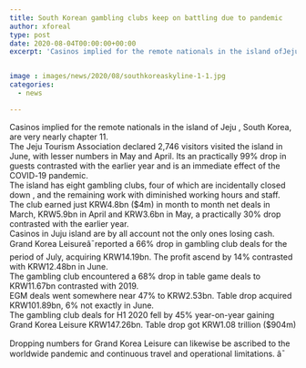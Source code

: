 ```yaml
---
title: South Korean gambling clubs keep on battling due to pandemic
author: xforeal 
type: post
date: 2020-08-04T00:00:00+00:00
excerpt: 'Casinos implied for the remote nationals in the island ofJeju, South Korea, are very nearly bankruptcy '


image : images/news/2020/08/southkoreaskyline-1-1.jpg
categories:
  - news

---
```

<p class="paragraph" style="margin: 0cm; margin-bottom: .0001pt; vertical-align: baseline;">
  <span class="normaltextrun">Casinos implied for the remote nationals in the island of </span><span data-contrast="auto" style="user-select: text; -webkit-user-drag: none; -webkit-tap-highlight-color: transparent; font-variant-ligatures: none !important;" xml:lang="EN-GB"><span style="user-select: text; -webkit-user-drag: none; -webkit-tap-highlight-color: transparent; border-bottom: transparent; background-color: inherit; background-position-x: 0%; background-position-y: 100%;">Jeju </span></span><span data-contrast="auto" style="user-select: text; -webkit-user-drag: none; -webkit-tap-highlight-color: transparent; font-variant-ligatures: none !important;" xml:lang="EN-GB"><span style="user-select: text; -webkit-user-drag: none; -webkit-tap-highlight-color: transparent; background-color: inherit;">, South Korea, are very nearly chapter 11. </span></span>
</p>

<p class="paragraph" style="margin: 0cm; margin-bottom: .0001pt; vertical-align: baseline;">
  <span class="normaltextrun" />
</p>

<p class="paragraph" style="margin: 0cm; margin-bottom: .0001pt; vertical-align: baseline;">
  <span class="normaltextrun">The </span><span data-contrast="auto" style="user-select: text; -webkit-user-drag: none; -webkit-tap-highlight-color: transparent; font-variant-ligatures: none !important;" xml:lang="EN-GB"><span style="user-select: text; -webkit-user-drag: none; -webkit-tap-highlight-color: transparent; border-bottom: transparent; background-color: inherit; background-position-x: 0%; background-position-y: 100%;">Jeju </span></span><span data-contrast="auto" style="user-select: text; -webkit-user-drag: none; -webkit-tap-highlight-color: transparent; font-variant-ligatures: none !important;" xml:lang="EN-GB"><span style="user-select: text; -webkit-user-drag: none; -webkit-tap-highlight-color: transparent; background-color: inherit;">Tourism Association declared 2,746 visitors visited the island in June, with lesser numbers in May and April. </span></span><span data-contrast="auto" style="user-select: text; -webkit-user-drag: none; -webkit-tap-highlight-color: transparent; font-variant-ligatures: none !important;" xml:lang="EN-GB"><span style="user-select: text; -webkit-user-drag: none; -webkit-tap-highlight-color: transparent; background-color: inherit;">Its </span></span><span data-contrast="auto" style="user-select: text; -webkit-user-drag: none; -webkit-tap-highlight-color: transparent; font-variant-ligatures: none !important;" xml:lang="EN-GB"><span style="user-select: text; -webkit-user-drag: none; -webkit-tap-highlight-color: transparent; background-color: inherit;">an practically 99&percnt; drop in guests contrasted with the earlier year and is an immediate effect of the COVID-19 pandemic. </span></span><span data-ccp-props='{"134233117":true,"134233118":true,"201341983":0,"335559739":200,"335559740":240}' style="user-select: text; -webkit-user-drag: none; -webkit-tap-highlight-color: transparent;"><span class="eop" /></span>
</p>

<p class="paragraph" style="margin: 0cm; margin-bottom: .0001pt; vertical-align: baseline;">
  <span style="font-size: 9.0pt; font-family: 'Segoe UI',sans-serif;" />
</p>

<p class="paragraph" style="margin: 0cm; margin-bottom: .0001pt; vertical-align: baseline; user-select: text; -webkit-user-drag: none; -webkit-tap-highlight-color: transparent; overflow-wrap: break-word;">
  <span data-contrast="auto" style="user-select: text; -webkit-user-drag: none; -webkit-tap-highlight-color: transparent; font-variant-ligatures: none !important;" xml:lang="EN-GB"><span style="user-select: text; -webkit-user-drag: none; -webkit-tap-highlight-color: transparent; background-color: inherit;"><span class="normaltextrun">The island has eight gambling clubs, four of which are incidentally </span></span><span style="user-select: text; -webkit-user-drag: none; -webkit-tap-highlight-color: transparent; background-color: inherit;">closed down </span><span style="user-select: text; -webkit-user-drag: none; -webkit-tap-highlight-color: transparent; background-color: inherit;">, and the remaining work with diminished working hours and staff. </span></span>
</p>

<p class="paragraph" style="margin: 0cm; margin-bottom: .0001pt; vertical-align: baseline;">
  <span class="normaltextrun" />
</p>

<p class="paragraph" style="margin: 0cm; margin-bottom: .0001pt; vertical-align: baseline;">
  <span class="normaltextrun">The club earned just KRW4.8bn ($4m) in month to month net deals in March, KRW5.9bn in April and KRW3.6bn in May, a practically 30&percnt; drop contrasted with the earlier year. </span><span data-ccp-props='{"134233117":true,"134233118":true,"201341983":0,"335559739":200,"335559740":240}' style="user-select: text; -webkit-user-drag: none; -webkit-tap-highlight-color: transparent;" />
</p>

<p class="paragraph" style="margin: 0cm; margin-bottom: .0001pt; vertical-align: baseline;">
  <span style="font-size: 9.0pt; font-family: 'Segoe UI',sans-serif;" />
</p>

<p class="paragraph" style="margin: 0cm; margin-bottom: .0001pt; vertical-align: baseline; user-select: text; -webkit-user-drag: none; -webkit-tap-highlight-color: transparent; overflow-wrap: break-word;">
  <span data-contrast="auto" style="user-select: text; -webkit-user-drag: none; -webkit-tap-highlight-color: transparent; font-variant-ligatures: none !important;" xml:lang="EN-GB"><span style="user-select: text; -webkit-user-drag: none; -webkit-tap-highlight-color: transparent; background-color: inherit;"><span class="normaltextrun">Casinos in Juju island are by all account not the only ones losing cash. </span></span></span>
</p>

<p class="paragraph" style="margin: 0cm; margin-bottom: .0001pt; vertical-align: baseline;">
  <span class="normaltextrun" />
</p>

<p class="paragraph" style="margin: 0cm; margin-bottom: .0001pt; vertical-align: baseline;">
  <span class="normaltextrun">Grand Korea Leisureâ¯reported a 66&percnt; drop in gambling club deals for the period of July, acquiring KRW14.19bn. The profit ascend by 14&percnt; contrasted with KRW12.48bn in June. </span><span data-ccp-props='{"134233117":true,"134233118":true,"201341983":0,"335559739":200,"335559740":240}' style="user-select: text; -webkit-user-drag: none; -webkit-tap-highlight-color: transparent;" />
</p>

<p class="paragraph" style="margin: 0cm; margin-bottom: .0001pt; vertical-align: baseline;">
  <span style="font-size: 9.0pt; font-family: 'Segoe UI',sans-serif;" />
</p>

<p class="paragraph" style="margin: 0cm; margin-bottom: .0001pt; vertical-align: baseline; user-select: text; -webkit-user-drag: none; -webkit-tap-highlight-color: transparent; overflow-wrap: break-word;">
  <span data-contrast="auto" style="user-select: text; -webkit-user-drag: none; -webkit-tap-highlight-color: transparent; font-variant-ligatures: none !important;" xml:lang="EN-GB"><span style="user-select: text; -webkit-user-drag: none; -webkit-tap-highlight-color: transparent; background-color: inherit;"><span class="normaltextrun">The gambling club encountered a 68&percnt; drop in table game deals to KRW11.67bn contrasted with 2019. </span></span></span>
</p>

<p class="paragraph" style="margin: 0cm; margin-bottom: .0001pt; vertical-align: baseline;">
  <span class="normaltextrun" />
</p>

<p class="paragraph" style="margin: 0cm; margin-bottom: .0001pt; vertical-align: baseline;">
  <span class="normaltextrun">EGM deals went somewhere near 47&percnt; to KRW2.53bn. Table drop acquired KRW101.89bn, 6&percnt; not exactly in June. </span><span data-ccp-props='{"134233117":true,"134233118":true,"201341983":0,"335559739":200,"335559740":240}' style="user-select: text; -webkit-user-drag: none; -webkit-tap-highlight-color: transparent;" />
</p>

<p class="paragraph" style="margin: 0cm; margin-bottom: .0001pt; vertical-align: baseline; user-select: text; -webkit-user-drag: none; -webkit-tap-highlight-color: transparent; overflow-wrap: break-word;">
  <span data-contrast="auto" style="user-select: text; -webkit-user-drag: none; -webkit-tap-highlight-color: transparent; font-variant-ligatures: none !important;" xml:lang="EN-GB"><span style="user-select: text; -webkit-user-drag: none; -webkit-tap-highlight-color: transparent; background-color: inherit;"><span class="normaltextrun" /></span></span>
</p>

<p class="paragraph" style="margin: 0cm; margin-bottom: .0001pt; vertical-align: baseline;">
  <span class="normaltextrun">The gambling club deals for H1 2020 fell by 45&percnt; year-on-year gaining Grand Korea Leisure KRW147.26bn. Table drop got KRW1.08 trillion ($904m) </span><span style="user-select: text; -webkit-user-drag: none; -webkit-tap-highlight-color: transparent;" /><br style="user-select: text; -webkit-user-drag: none; -webkit-tap-highlight-color: transparent;" /><span data-contrast="auto" style="user-select: text; -webkit-user-drag: none; -webkit-tap-highlight-color: transparent; font-variant-ligatures: none !important;" xml:lang="EN-US"><span style="user-select: text; -webkit-user-drag: none; -webkit-tap-highlight-color: transparent;" /></span><span style="font-size: 11.0pt; font-family: 'Calibri',sans-serif;"><br style="user-select: text; -webkit-user-drag: none; -webkit-tap-highlight-color: transparent;" /></span><span data-contrast="auto" style="user-select: text; -webkit-user-drag: none; -webkit-tap-highlight-color: transparent; font-variant-ligatures: none !important;" xml:lang="EN-GB"><span style="user-select: text; -webkit-user-drag: none; -webkit-tap-highlight-color: transparent; background-color: inherit;">Dropping numbers for Grand Korea Leisure can likewise be ascribed to the worldwide pandemic and continuous travel and operational limitations. â¯ </span></span><span class="eop"><span data-ccp-props='{"134233117":true,"134233118":true,"201341983":0,"335559739":200,"335559740":240}' style="user-select: text; -webkit-user-drag: none; -webkit-tap-highlight-color: transparent;" /></span>
</p>